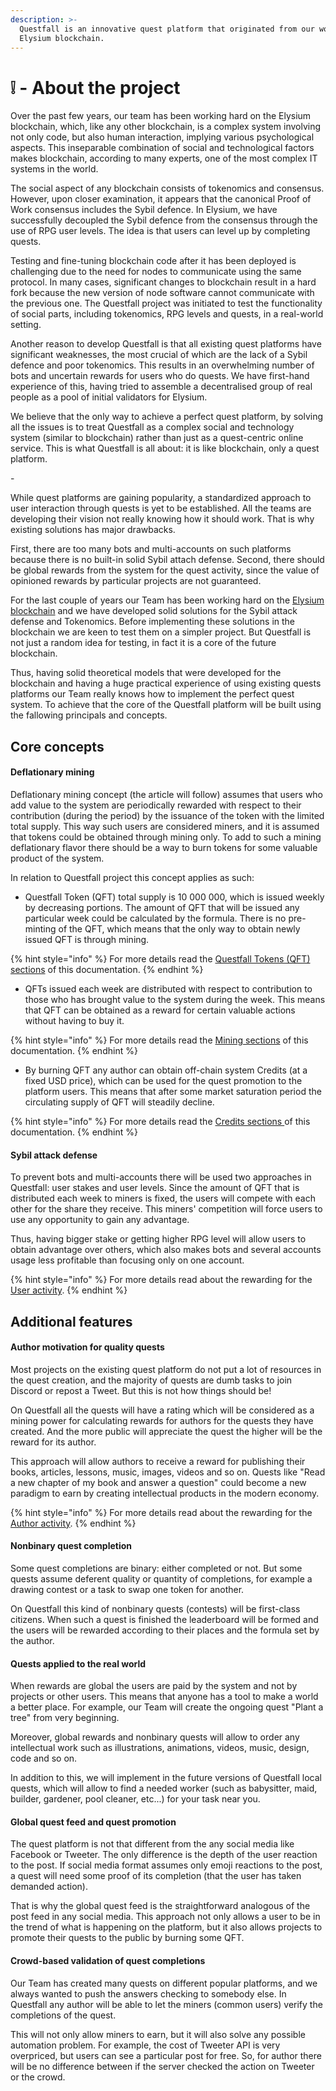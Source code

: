 ```yaml
---
description: >-
  Questfall is an innovative quest platform that originated from our work on the
  Elysium blockchain.
---
```


# ❕ - About the project

Over the past few years, our team has been working hard on the Elysium blockchain, which, like any other blockchain, is a complex system involving not only code, but also human interaction, implying various psychological aspects. This inseparable combination of social and technological factors makes blockchain, according to many experts, one of the most complex IT systems in the world.

The social aspect of any blockchain consists of tokenomics and consensus. However, upon closer examination, it appears that the canonical Proof of Work consensus includes the Sybil defence. In Elysium, we have successfully decoupled the Sybil defence from the consensus through the use of RPG user levels. The idea is that users can level up by completing quests.

Testing and fine-tuning blockchain code after it has been deployed is challenging due to the need for nodes to communicate using the same protocol. In many cases, significant changes to blockchain result in a hard fork because the new version of node software cannot communicate with the previous one. The Questfall project was initiated to test the functionality of social parts, including tokenomics, RPG levels and quests, in a real-world setting.

Another reason to develop Questfall is that all existing quest platforms have significant weaknesses, the most crucial of which are the lack of a Sybil defence and poor tokenomics. This results in an overwhelming number of bots and uncertain rewards for users who do quests. We have first-hand experience of this, having tried to assemble a decentralised group of real people as a pool of initial validators for Elysium.

We believe that the only way to achieve a perfect quest platform, by solving all the issues is to treat Questfall as a complex social and technology system (similar to blockchain) rather than just as a quest-centric online service. This is what Questfall is all about: it is like blockchain, only a quest platform.

\-

While quest platforms are gaining popularity, a standardized approach to user interaction through quests is yet to be established. All the teams are developing their vision not really knowing how it should work. That is why existing solutions has major drawbacks.

First, there are too many bots and multi-accounts on such platforms because there is no built-in solid Sybil attach defense. Second, there should be global rewards from the system for the quest activity, since the value of opinioned rewards by particular projects are not guaranteed.

For the last couple of years our Team has been working hard on the [Elysium blockchain](https://docs.elysium-chain.com/) and we have developed solid solutions for the Sybil attack defense and Tokenomics. Before implementing these solutions in the blockchain we are keen to test them on a simpler project. But Questfall is not just a random idea for testing, in fact it is a core of the future blockchain.

Thus, having solid theoretical models that were developed for the blockchain and having a huge practical experience of using existing quests platforms our Team really knows how to implement the perfect quest system. To achieve that the core of the Questfall platform will be built using the fallowing principals and concepts.

## Core concepts

#### Deflationary mining

Deflationary mining concept (the article will follow) assumes that users who add value to the system are periodically rewarded with respect to their contribution (during the period) by the issuance of the token with the limited total supply. This way such users are considered miners, and it is assumed that tokens could be obtained through mining only. To add to such a mining deflationary flavor there should be a way to burn tokens for some valuable product of the system.

In relation to Questfall project this concept applies as such:

* Questfall Token (QFT) total supply is 10 000 000, which is issued weekly by decreasing portions. The amount of QFT that will be issued any particular week could be calculated by the formula. There is no pre-minting of the QFT, which means that the only way to obtain newly issued QFT is through mining.&#x20;

{% hint style="info" %}
For more details read the [Questfall Tokens (QFT) sections](tokenomics/questfall-tokens-qft.md) of this documentation.
{% endhint %}

* QFTs issued each week are distributed with respect to contribution to those who has brought value to the system during the week. This means that QFT can be obtained as a reward for certain valuable actions without having to buy it.

{% hint style="info" %}
For more details read the [Mining sections](broken-reference) of this documentation.
{% endhint %}

* By burning QFT any author can obtain off-chain system Credits (at a fixed USD price), which can be used for the quest promotion to the platform users. This means that after some market saturation period the circulating supply of QFT will steadily decline.

{% hint style="info" %}
For more details read the [Credits sections ](tokenomics/credits-off-chain.md)of this documentation.
{% endhint %}

#### Sybil attack defense

To prevent bots and multi-accounts there will be used two approaches in Questfall: user stakes and user levels. Since the amount of QFT that is distributed each week to miners is fixed, the users will compete with each other for the share they receive. This miners' competition will force users to use any opportunity to gain any advantage.

Thus, having bigger stake or getting higher RPG level will allow users to obtain advantage over others, which also makes bots and several accounts usage less profitable than focusing only on one account.

{% hint style="info" %}
For more details read about the rewarding for the [User activity](qft-distribution/mining-60/users-40/).
{% endhint %}

## Additional features

#### Author motivation for quality quests

Most projects on the existing quest platform do not put a lot of resources in the quest creation, and the majority of quests are dumb tasks to join Discord or repost a Tweet. But this is not how things should be!

On Questfall all the quests will have a rating which will be considered as a mining power for calculating rewards for authors for the quests they have created. And the more public will appreciate the quest the higher will be the reward for its author.&#x20;

This approach will allow authors to receive a reward for publishing their books, articles, lessons, music, images, videos and so on. Quests like "Read a new chapter of my book and answer a question" could become a new paradigm to earn by creating intellectual products in the modern economy.

{% hint style="info" %}
For more details read about the rewarding for the [Author activity](qft-distribution/mining-60/authors-20/).
{% endhint %}

#### Nonbinary quest completion

Some quest completions are binary: either completed or not. But some quests assume deferent quality or quantity of completions, for example a drawing contest or a task to swap one token for another.

On Questfall this kind of nonbinary quests (contests) will be first-class citizens. When such a quest is finished the leaderboard will be formed and the users will be rewarded according to their places and the formula set by the author.

#### Quests applied to the real world

When rewards are global the users are paid by the system and not by projects or other users. This means that anyone has a tool to make a world a better place. For example, our Team will create the ongoing quest "Plant a tree" from very beginning.&#x20;

Moreover, global rewards and nonbinary quests will allow to order any intellectual work such as illustrations, animations, videos, music, design, code and so on.

In addition to this, we will implement in the future versions of Questfall local quests, which will allow to find a needed worker (such as babysitter, maid, builder, gardener, pool cleaner, etc...) for your task near you.

#### Global quest feed and quest promotion

The quest platform is not that different from the any social media like Facebook or Tweeter. The only difference is the depth of the user reaction to the post. If social media format assumes only emoji reactions to the post, a quest will need some proof of its completion (that the user has taken demanded action).

That is why the global quest feed is the straightforward analogous of the post feed in any social media. This approach not only allows a user to be in the trend of what is happening on the platform, but it also allows projects to promote their quests to the public by burning some QFT.

#### Crowd-based validation of quest completions

Our Team has created many quests on different popular platforms, and we always wanted to push the answers checking to somebody else. In Questfall any author will be able to let the miners (common users) verify the completions of the quest.

This will not only allow miners to earn, but it will also solve any possible automation problem. For example, the cost of Tweeter API is very overpriced, but users can see a particular post for free. So, for author there will be no difference between if the server checked the action on Tweeter or the crowd.
